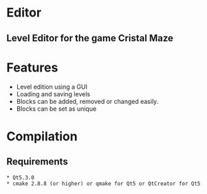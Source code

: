 Editor
======

Level Editor for the game Cristal Maze
--------------------------------------

# Features
* Level edition using a GUI
* Loading and saving levels
* Blocks can be added, removed or changed easily.
* Blocks can be set as unique

# Compilation
## Requirements
	* Qt5.3.0
	* cmake 2.8.8 (or higher) or qmake for Qt5 or QtCreator for Qt5
